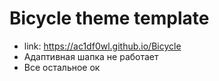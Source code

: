 # Bicycle theme template

- link: https://ac1df0wl.github.io/Bicycle
- Адаптивная шапка не работает
- Все остальное ок
